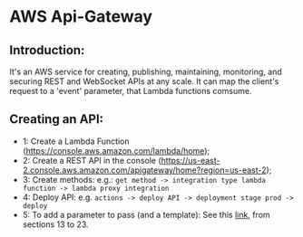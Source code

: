 # AWS Api-Gateway
## Introduction:
It's an AWS service for creating, publishing, maintaining, monitoring, and securing REST and WebSocket APIs at any scale.
It can map the client's request to a 'event' parameter, that Lambda functions comsume.
## Creating an API:
- 1: Create a Lambda Function (https://console.aws.amazon.com/lambda/home);
- 2: Create a REST API in the console (https://us-east-2.console.aws.amazon.com/apigateway/home?region=us-east-2);
- 3: Create methods:
e.g.: ``` get method -> integration type lambda function -> lambda proxy integration ```
- 4: Deploy API:
e.g. ``` actions -> deploy API -> deployment stage prod -> deploy  ```
- 5: To add a parameter to pass (and a template):
See this [link](https://docs.aws.amazon.com/apigateway/latest/developerguide/apigateway-getting-started-with-rest-apis.html), from sections 13 to 23.